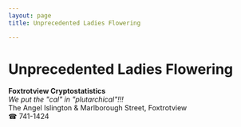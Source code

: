 ```yaml
---
layout: page 
title: Unprecedented Ladies Flowering

---
```



# Unprecedented Ladies Flowering


 **Foxtrotview Cryptostatistics**  
_We put the "cal" in "plutarchical"!!!_  
The Angel Islington & Marlborough Street, Foxtrotview  
☎ 741-1424

